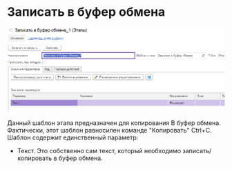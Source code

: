 # Записать в буфер обмена

![](<../../../../.gitbook/assets/Записать в буфер обмена.png>)

Данный шаблон этапа предназначен для копирования В буфер обмена. Фактически, этот шаблон равносилен команде "Копировать" Ctrl+C. Шаблон содержит единственный параметр:&#x20;

* Текст. Это собственно сам текст, который необходимо записать/копировать в буфер обмена.
